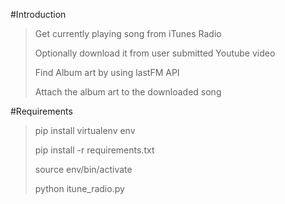 #Introduction
>Get currently playing song from iTunes Radio
>
>Optionally download it from user submitted Youtube video
>
>Find Album art by using lastFM API
>
>Attach the album art to the downloaded song

#Requirements
>pip install virtualenv env
>
>pip install -r requirements.txt
>
>source env/bin/activate
>
>python itune_radio.py